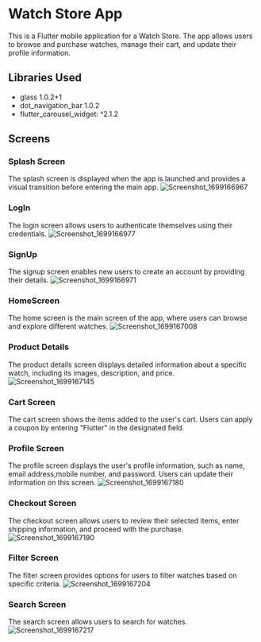 # Watch Store App

This is a Flutter mobile application for a Watch Store. The app allows users to browse and purchase watches, manage their cart, and update their profile information.

## Libraries Used
- glass 1.0.2+1
- dot_navigation_bar 1.0.2
-  flutter_carousel_widget: ^2.1.2
## Screens

### Splash Screen
The splash screen is displayed when the app is launched and provides a visual transition before entering the main app.
![Screenshot_1699166967](https://github.com/3badiiM/Project-4/assets/115943308/bc72b4e5-09ff-495f-8159-2570a9270c19)

### LogIn
The login screen allows users to authenticate themselves using their credentials.
![Screenshot_1699166977](https://github.com/3badiiM/Project-4/assets/115943308/ff8f05db-c38b-48b6-b04e-729b85360b3c)

### SignUp
The signup screen enables new users to create an account by providing their details.
![Screenshot_1699166971](https://github.com/3badiiM/Project-4/assets/115943308/9b9a2e2c-c6f9-4462-bcaf-92d7e5f970a4)

### HomeScreen
The home screen is the main screen of the app, where users can browse and explore different watches.
![Screenshot_1699167008](https://github.com/3badiiM/Project-4/assets/115943308/031549ac-329d-4975-8ba2-2587812640a5)

### Product Details
The product details screen displays detailed information about a specific watch, including its images, description, and price.
![Screenshot_1699167145](https://github.com/3badiiM/Project-4/assets/115943308/2688c481-02cc-49a3-9a46-9143dac17ea3)

### Cart Screen
The cart screen shows the items added to the user's cart. Users can apply a coupon by entering "Flutter" in the designated field.

### Profile Screen
The profile screen displays the user's profile information, such as name, email address,mobile number, and password. Users can update their information on this screen.
![Screenshot_1699167180](https://github.com/3badiiM/Project-4/assets/115943308/84aab12e-caf7-47db-a745-6e50a3f6d891)

### Checkout Screen
The checkout screen allows users to review their selected items, enter shipping information, and proceed with the purchase.
![Screenshot_1699167190](https://github.com/3badiiM/Project-4/assets/115943308/fb924f60-dea9-4952-8ee2-3932403ced73)

### Filter Screen
The filter screen provides options for users to filter watches based on specific criteria.
![Screenshot_1699167204](https://github.com/3badiiM/Project-4/assets/115943308/68b193f6-6d4c-447c-874e-5e8db4b55c70)

### Search Screen
The search screen allows users to search for watches.
![Screenshot_1699167217](https://github.com/3badiiM/Project-4/assets/115943308/9c38400d-d636-4824-b2fa-80e8738ede11)
